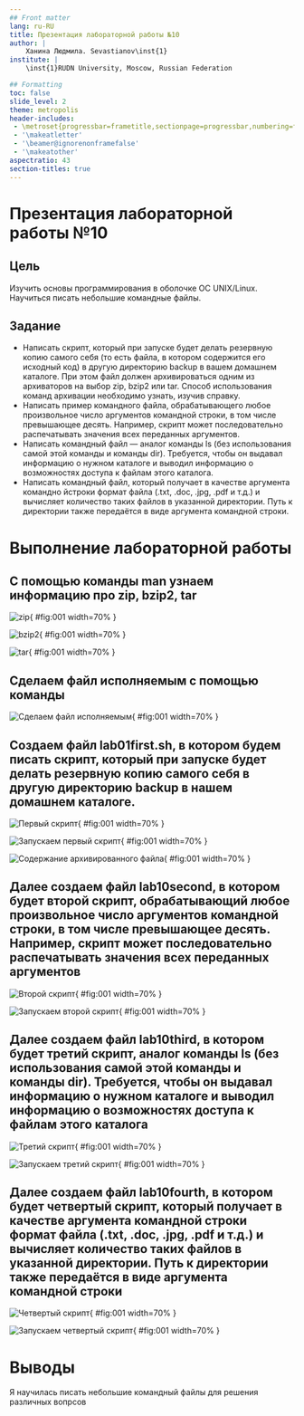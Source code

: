```yaml
---
## Front matter
lang: ru-RU
title: Презентация лабораторной работы №10
author: |
	Ханина Людмила. Sevastianov\inst{1}
institute: |
	\inst{1}RUDN University, Moscow, Russian Federation

## Formatting
toc: false
slide_level: 2
theme: metropolis
header-includes: 
 - \metroset{progressbar=frametitle,sectionpage=progressbar,numbering=fraction}
 - '\makeatletter'
 - '\beamer@ignorenonframefalse'
 - '\makeatother'
aspectratio: 43
section-titles: true
---
```


# Презентация лабораторной работы №10

## Цель

Изучить основы программирования в оболочке ОС UNIX/Linux. Научиться писать небольшие командные файлы.

## Задание

* Написать скрипт, который при запуске будет делать резервную копию самого себя (то есть файла, в котором содержится его исходный код) в другую директорию backup в вашем домашнем каталоге. При этом файл должен архивироваться одним из архиваторов на выбор zip, bzip2 или tar. Способ использования команд архивации необходимо узнать, изучив справку.
* Написать пример командного файла, обрабатывающего любое произвольное число аргументов командной строки, в том числе превышающее десять. Например, скрипт может последовательно распечатывать значения всех переданных аргументов.
* Написать командный файл — аналог команды ls (без использования самой этой команды и команды dir). Требуется, чтобы он выдавал информацию о нужном каталоге и выводил информацию о возможностях доступа к файлам этого каталога.
* Написать командный файл, который получает в качестве аргумента командно йстроки формат файла (.txt, .doc, .jpg, .pdf и т.д.) и вычисляет количество таких файлов в указанной директории. Путь к директории также передаётся в виде аргумента командной строки.

# Выполнение лабораторной работы

## C помощью команды man узнаем информацию про zip, bzip2, tar

![zip](image/zip.png){ #fig:001 width=70% }

![bzip2](image/bzip2.png){ #fig:001 width=70% }

![tar](image/tar.png){ #fig:001 width=70% }

## Сделаем файл исполняемым с помощью команды 

![Сделаем файл исполняемым](image/1.8.png){ #fig:001 width=70% }

## Создаем файл lab01first.sh, в котором будем писать скрипт, который при запуске будет делать резервную копию самого себя в другую директорию backup в нашем домашнем каталоге. 

![Первый скрипт](image/1.1.png){ #fig:001 width=70% }

![Запускаем первый скрипт](image/1.2.png){ #fig:001 width=70% }

![Содержание архивированного файла](image/1.3.png){ #fig:001 width=70% }

## Далее создаем файл lab10second, в котором будет второй скрипт, обрабатывающий любое произвольное число аргументов командной строки, в том числе превышающее десять. Например, скрипт может последовательно распечатывать значения всех переданных аргументов

![Второй скрипт](image/2.1.png){ #fig:001 width=70% }

![Запускаем второй скрипт](image/2.2.png){ #fig:001 width=70% }

## Далее создаем файл lab10third, в котором будет третий скрипт, аналог команды ls (без использования самой этой команды и команды dir). Требуется, чтобы он выдавал информацию о нужном каталоге и выводил информацию о возможностях доступа к файлам этого каталога

![Третий скрипт](image/3.1.png){ #fig:001 width=70% }

![Запускаем третий скрипт](image/3.2.png){ #fig:001 width=70% }

## Далее создаем файл lab10fourth, в котором будет четвертый скрипт, который получает в качестве аргумента командной строки формат файла (.txt, .doc, .jpg, .pdf и т.д.) и вычисляет количество таких файлов в указанной директории. Путь к директории также передаётся в виде аргумента командной строки

![Четвертый скрипт](image/4.1.png){ #fig:001 width=70% }

![Запускаем четвертый скрипт](image/4.2.png){ #fig:001 width=70% }

# Выводы

Я научилась писать небольшие командный файлы для решения различных вопрсов
